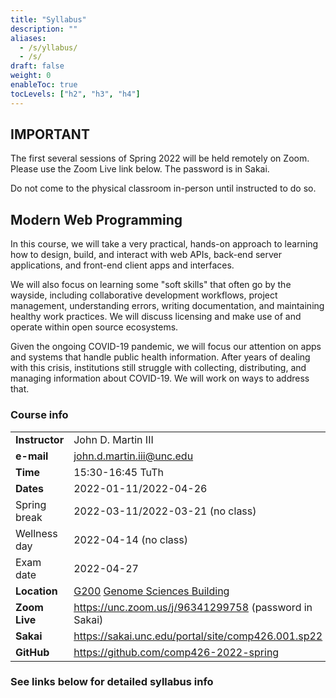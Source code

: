 ```yaml
---
title: "Syllabus"
description: ""
aliases:
  - /s/yllabus/
  - /s/
draft: false
weight: 0
enableToc: true
tocLevels: ["h2", "h3", "h4"]
---
```


## IMPORTANT

The first several sessions of Spring 2022 will be held remotely on Zoom.
Please use the Zoom Live link below.
The password is in Sakai.

Do not come to the physical classroom in-person until instructed to do so.

## Modern Web Programming

In this course, we will take a very practical, hands-on approach to learning how to design, build, and interact with web APIs, back-end server applications, and front-end client apps and interfaces.

We will also focus on learning some "soft skills" that often go by the wayside, including collaborative development workflows, project management, understanding errors, writing documentation, and maintaining healthy work practices.
We will discuss licensing and make use of and operate within open source ecosystems.

Given the ongoing COVID-19 pandemic, we will focus our attention on apps and systems that handle public health information.
After years of dealing with this crisis, institutions still struggle with collecting, distributing, and managing information about COVID-19.
We will work on ways to address that.

### Course info

|   |   |
|---|---|
| **Instructor** | John D. Martin III |
| **e-mail** | [john.d.martin.iii@unc.edu](mailto:john.d.martin.iii@unc.edu) |
| **Time** | 15:30-16:45 TuTh |
| **Dates** | 2022-01-11/2022-04-26 | 
| Spring break | 2022-03-11/2022-03-21 (no class)|
| Wellness day | 2022-04-14 (no class) |
| Exam date | 2022-04-27 |
| **Location** | [G200](https://hotline.unc.edu/public/?classroom3&room=Genome%20Science%20G200) [Genome Sciences Building](https://map.concept3d.com/?id=111#!m/104835) |
| **Zoom Live** | https://unc.zoom.us/j/96341299758 (password in Sakai)|
| **Sakai** | https://sakai.unc.edu/portal/site/comp426.001.sp22 |
| **GitHub**  | https://github.com/comp426-2022-spring |

### See links below for detailed syllabus info
